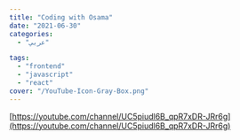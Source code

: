 ```yaml
---
title: "Coding with Osama"
date: "2021-06-30"
categories:
  - "عربي"

tags:
  - "frontend"
  - "javascript"
  - "react"
cover: "/YouTube-Icon-Gray-Box.png"
---
```


[https://youtube.com/channel/UC5piudl6B_qpR7xDR-JRr6g](https://youtube.com/channel/UC5piudl6B_qpR7xDR-JRr6g)
